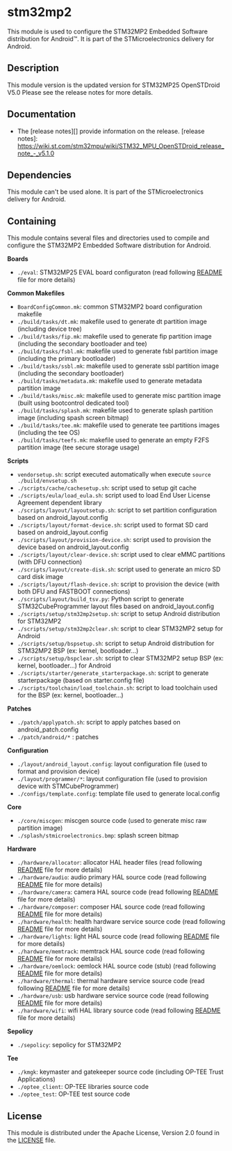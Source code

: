 # stm32mp2 #

This module is used to configure the STM32MP2 Embedded Software distribution for Android:tm:.
It is part of the STMicroelectronics delivery for Android.

## Description ##

This module version is the updated version for STM32MP25 OpenSTDroid V5.0
Please see the release notes for more details.

## Documentation ##

* The [release notes][] provide information on the release.
[release notes]: https://wiki.st.com/stm32mpu/wiki/STM32_MPU_OpenSTDroid_release_note_-_v5.1.0

## Dependencies ##

This module can't be used alone. It is part of the STMicroelectronics delivery for Android.

## Containing ##

This module contains several files and directories used to compile and configure the STM32MP2 Embedded Software distribution for Android.

**Boards**
* `./eval`: STM32MP25 EVAL board configuraton (read following [README](./eval/README.md) file for more details)

**Common Makefiles**
* `BoardConfigCommon.mk`: common STM32MP2 board configuration makefile
* `./build/tasks/dt.mk`: makefile used to generate dt partition image (including device tree)
* `./build/tasks/fip.mk`: makefile used to generate fip partition image (including the secondary bootloader and tee)
* `./build/tasks/fsbl.mk`: makefile used to generate fsbl partition image (including the primary bootloader)
* `./build/tasks/ssbl.mk`: makefile used to generate ssbl partition image (including the secondary bootloader)
* `./build/tasks/metadata.mk`: makefile used to generate metadata partition image
* `./build/tasks/misc.mk`: makefile used to generate misc partition image (built using bootcontrol dedicated tool)
* `./build/tasks/splash.mk`: makefile used to generate splash partition image (including spash screen bitmap)
* `./build/tasks/tee.mk`: makefile used to generate tee partitions images (including the tee OS)
* `./build/tasks/teefs.mk`: makefile used to generate an empty F2FS partition image (tee secure storage usage)

**Scripts**
* `vendorsetup.sh`: script executed automatically when execute `source ./build/envsetup.sh`
* `./scripts/cache/cachesetup.sh`: script used to setup git cache
* `./scripts/eula/load_eula.sh`: script used to load End User License Agreement dependent library
* `./scripts/layout/layoutsetup.sh`: script to set partition configuration based on android_layout.config
* `./scripts/layout/format-device.sh`: script used to format SD card based on android_layout.config
* `./scripts/layout/provision-device.sh`: script used to provision the device based on android_layout.config
* `./scripts/layout/clear-device.sh`: script used to clear eMMC partitions (with DFU connection)
* `./scripts/layout/create-disk.sh`: script used to generate an micro SD card disk image
* `./scripts/layout/flash-device.sh`: script to provision the device (with both DFU and FASTBOOT connections)
* `./scripts/layout/build_tsv.py`: Python script to generate STM32CubeProgrammer layout files based on android_layout.config
* `./scripts/setup/stm32mp2setup.sh`: script to setup Android distribution for STM32MP2
* `./scripts/setup/stm32mp2clear.sh`: script to clear STM32MP2 setup for Android
* `./scripts/setup/bspsetup.sh`: script to setup Android distribution for STM32MP2 BSP (ex: kernel, bootloader...)
* `./scripts/setup/bspclear.sh`: script to clear STM32MP2 setup BSP (ex: kernel, bootloader...) for Android
* `./scripts/starter/generate_starterpackage.sh`: script to generate starterpackage (based on starter.config file)
* `./scripts/toolchain/load_toolchain.sh`: script to load toolchain used for the BSP (ex: kernel, bootloader...)

**Patches**
* `./patch/applypatch.sh`: script to apply patches based on android_patch.config
* `./patch/android/*` : patches

**Configuration**
* `./layout/android_layout.config`: layout configuration file (used to format and provision device)
* `./layout/programmer/*`: layout configuration file (used to provision device with STMCubeProgrammer)
* `./configs/template.config`: template file used to generate local.config

**Core**
* `./core/miscgen`: miscgen source code (used to generate misc raw partition image)
* `./splash/stmicroelectronics.bmp`: splash screen bitmap

**Hardware**
* `./hardware/allocator`: allocator HAL header files (read following [README](./hardware/allocator/README.md) file for more details)
* `./hardware/audio`: audio primary HAL source code (read following [README](./hardware/audio/README.md) file for more details)
* `./hardware/camera`: camera HAL source code (read following [README](./hardware/camera/README.md) file for more details)
* `./hardware/composer`: composer HAL source code (read following [README](./hardware/composer/README.md) file for more details)
* `./hardware/health`: health hardware service source code (read following [README](./hardware/health/README.md) file for more details)
* `./hardware/lights`: light HAL source code (read following [README](./hardware/lights/README.md) file for more details)
* `./hardware/memtrack`: memtrack HAL source code (read following [README](./hardware/memtrack/README.md) file for more details)
* `./hardware/oemlock`: oemlock HAL source code (stub) (read following [README](./hardware/oemlock/README.md) file for more details)
* `./hardware/thermal`: thermal hardware service source code (read following [README](./hardware/thermal/README.md) file for more details)
* `./hardware/usb`: usb hardware service source code (read following [README](./hardware/usb/README.md) file for more details)
* `./hardware/wifi`: wifi HAL library source code (read following [README](./hardware/wifi/README.md) file for more details)

**Sepolicy**
* `./sepolicy`: sepolicy for STM32MP2

**Tee**
* `./kmgk`: keymaster and gatekeeper source code (including OP-TEE Trust Applications)
* `./optee_client`: OP-TEE libraries source code
* `./optee_test`: OP-TEE test source code

## License ##

This module is distributed under the Apache License, Version 2.0 found in the [LICENSE](./LICENSE) file.
